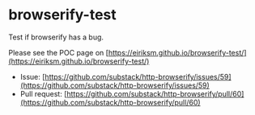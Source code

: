 browserify-test
===============

Test if browserify has a bug.

Please see the POC page on [https://eiriksm.github.io/browserify-test/](https://eiriksm.github.io/browserify-test/)

- Issue: [https://github.com/substack/http-browserify/issues/59](https://github.com/substack/http-browserify/issues/59)
- Pull request: [https://github.com/substack/http-browserify/pull/60](https://github.com/substack/http-browserify/pull/60)
